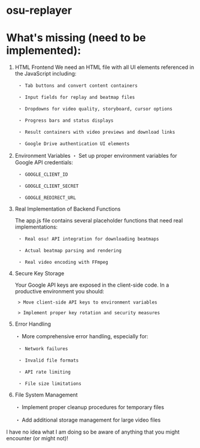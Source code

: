 # osu-replayer

# What's missing (need to be implemented):
1. HTML Frontend
	We need an HTML file with all UI elements referenced in the JavaScript including:

		・ Tab buttons and convert content containers

		・ Input fields for replay and beatmap files

		・ Dropdowns for video quality, storyboard, cursor options

		・ Progress bars and status displays

		・ Result containers with video previews and download links

		・ Google Drive authentication UI elements


2. Environment Variables
	・ Set up proper environment variables for Google API credentials:

		・ GOOGLE_CLIENT_ID
 
		・ GOOGLE_CLIENT_SECRET

		・ GOOGLE_REDIRECT_URL
  

3. Real Implementation of Backend Functions
 
	 The app.js file contains several placeholder functions that need real implementations:

		・ Real osu! API integration for downloading beatmaps

		・ Actual beatmap parsing and rendering

		・ Real video encoding with FFmpeg

		
4. Secure Key Storage
 
	Your Google API keys are exposed in the client-side code. In a productive environment you should:

		> Move client-side API keys to environment variables
 
		> Implement proper key rotation and security measures

		
5. Error Handling

	・ More comprehensive error handling, especially for:


		・ Network failures

		・ Invalid file formats

		・ API rate limiting

		・ File size limitations
		
6. File System Management

	・ Implement proper cleanup procedures for temporary files

	・ Add additional storage management for large video files


I have no idea what I am doing so be aware of anything that you might encounter (or might not)!
